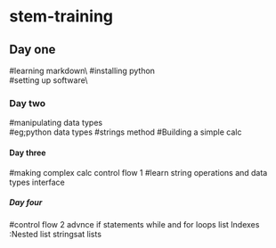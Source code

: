 # stem-training
## Day one
 #learning markdown\ 
 #installing python\
 #setting up software\

### Day two
 #manipulating data types\
  #eg;python data types
    #strings method
  #Building a simple calc

#### Day three
#making complex calc
control flow 1
#learn string operations and data types interface

##### Day four
#control flow 2
advnce if statements
while and for loops
list
Indexes
:Nested list
stringsat lists
